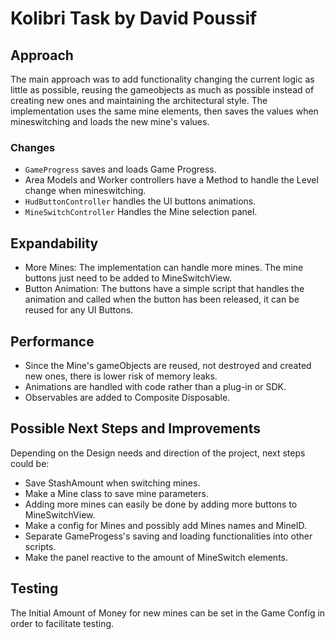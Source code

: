 # Kolibri Task by David Poussif

## Approach

The main approach was to add functionality changing the current logic as little as possible, reusing the gameobjects as much as possible instead of creating new ones and maintaining the architectural style. 
The implementation uses the same mine elements, then saves the values when mineswitching and loads the new mine's values. 

### Changes

- `GameProgress` saves and loads Game Progress.
- Area Models and Worker controllers have a Method to handle the Level change when mineswitching.
- `HudButtonController` handles the UI buttons animations.
- `MineSwitchController` Handles the Mine selection panel.

## Expandability

- More Mines: The implementation can handle more mines. The mine buttons just need to be added to MineSwitchView.
- Button Animation: The buttons have a simple script that handles the animation and called when the button has been released, it can be reused for any UI Buttons.

## Performance

- Since the Mine's gameObjects are reused, not destroyed and created new ones, there is lower risk of memory leaks.
- Animations are handled with code rather than a plug-in or SDK.
- Observables are added to Composite Disposable.

## Possible Next Steps and Improvements

Depending on the Design needs and direction of the project, next steps could be:
- Save StashAmount when switching mines.
- Make a Mine class to save mine parameters.
- Adding more mines can easily be done by adding more buttons to MineSwitchView.
- Make a config for Mines and possibly add Mines names and MineID.
- Separate GameProgess's saving and loading functionalities into other scripts.
- Make the panel reactive to the amount of MineSwitch elements.

## Testing

The Initial Amount of Money for new mines can be set in the Game Config in order to facilitate testing.


